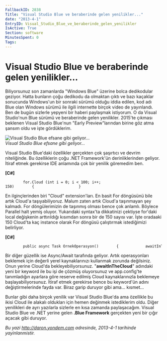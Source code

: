 ```yaml
---
FallbackID: 2838
Title: "Visual Studio Blue ve beraberinde gelen yenilikler..."
date: "2013-4-1"
EntryID: Visual_Studio_Blue_ve_beraberinde_gelen_yenilikler
IsActive: True
Section: software
MinutesSpent: 0
Tags: 
---
```

# Visual Studio Blue ve beraberinde gelen yenilikler...
Biliyorsunuz son zamanlarda "Windows Blue" üzerine bolca dedikodular
geziyor. Hatta bunların çoğu dedikodu da olmaktan çıktı ve bazı kaçaklar
sonucunda Windows'un bir sonraki sürümü olduğu iddia edilen, kod adı
Blue olan Windows sürümü ile ilgili internette birçok video de
yayınlandı. Ben de bugün sizlerle yepyeni bir haberi paylaşmak
istiyorum. O da Visual Studio'nun Blue sürümü ve beraberinde gelen
yenilikler. 2015'te çıkması beklenen Visual Studio Blue'nun "Early
Preview"larından birine göz atma şansım oldu ve işte gördüklerim.

![Visual Studio Blue efsane gibi
geliyor...](media/Visual_Studio_Blue_ve_beraberinde_gelen_yenilikler/blue.jpg)\
*Visual Studio Blue efsane gibi geliyor...*

Visual Studio Blue'daki özellikler gerçekten çok şaşırtıcı ve devrim
niteliğinde. Bu özelliklerin çoğu .NET Framework'ün derinliklerinden
geliyor. İtiraf etmek gerekirse IDE anlamında çok bir yenilik göremedim
ben.

**[C\#]**

``` {style="font-family: Consolas; font-size: 13; color: black; background: white;"}
        for.Cloud (int i = 0; i < 100; i++; 150)        {                    }
```

En ilginçlerinden biri "Cloud" extension'ları. En basit For döngüsünü
bile artık Cloud'a taşıyabiliyoruz. Malum zaten artık Cloud'a taşınmayan
şey kalmadı. For döngülerimizin de taşınmış olması bence çok anlamlı.
Böylece Parallel halt yemiş oluyor. Yukarıdaki syntax'ta dikkatinizi
çektiyse for'daki local değişkenin arttırıldığı kısımdan sonra bir de
150 sayısı var. İşte oradaaki 150 Cloud'ta kaç instance olarak For
döngüsü çalıştırmak istediğimizi belirliyor.

**[C\#]**

``` {style="font-family: Consolas; font-size: 13; color: black; background: white;"}
        public async Task OrnekOperasyon()        {            awaitInTheCloud OrnekOperasyon2();        }
```

Bir diğer güzellik ise Async/Await tarafında geliyor. Artık
operasyonları beklemek için değerli yerel kaynaklarınızı kullanmak
zorunda değilsiniz. Onun yerine Cloud'da bekleyebiliyorsunuz.
"**awaitInTheCloud**" adındaki yeni bir keyword ile bu işi de çözmüş
oluyorsunuz ve app.config'te tanımladığın ayarlara göre reserve edilmiş
Cloud kaynaklarınızla beklemeye başlayabiliyorsunuz. İtiraf etmek
gerekirse bence bu keyword'ün adını değiştirmelerinde fayda var. Biraz
garip duruyor gibi ama... kısmet...

Bunlar gibi daha birçok yenilik var Visual Studio Blue'da ama özellikle
bu ikisi Cloud ile alakalı oldukları için hemen değinmek istediklerim
oldu. Diğer yenilikleri de ayrı yazılarla sizlerle en kısa zamanda
paylaşacağım. Visual Studio Blue ve .NET yerine gelen **.Blue
Framework** gerçekten yeni bir çığır açacak gibi duruyor.



*Bu yazi http://daron.yondem.com adresinde, 2013-4-1 tarihinde yayinlanmistir.*
